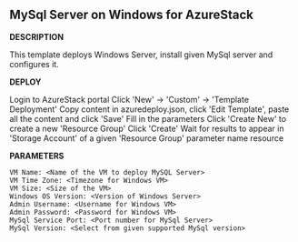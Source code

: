 ## MySql Server on Windows for AzureStack ##

<b>DESCRIPTION</b>

This template deploys Windows Server, install given MySql server and configures it.


<b>DEPLOY</b>

Login to AzureStack portal
Click 'New' -> 'Custom' -> 'Template Deployment'
Copy content in azuredeploy.json, click 'Edit Template', paste all the content and click 'Save'
Fill in the parameters
Click 'Create New' to create a new 'Resource Group'
Click 'Create'
Wait for results to appear in 'Storage Account' of a given 'Resource Group' parameter name resource



<b>PARAMETERS</b>
```Poweshell
VM Name: <Name of the VM to deploy MySQL Server>
VM Time Zone: <Timezone for Windows VM>
VM Size: <Size of the VM>
Windows OS Version: <Version of Windows Server>
Admin Username: <Username for Windows VM>
Admin Password: <Password for Windows VM>
MySql Service Port: <Port number for MySql Server>
MySql Version: <Select from given supported MySql version>

